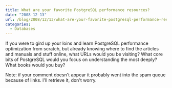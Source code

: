 ```yaml
---
title: What are your favorite PostgreSQL performance resources?
date: "2008-12-13"
url: /blog/2008/12/13/what-are-your-favorite-postgresql-performance-resources/
categories:
  - Databases
---
```

If you were to gird up your loins and learn PostgreSQL performance optimization from scratch, but already knowing where to find the articles and manuals and stuff online, what URLs would you be visiting? What core bits of PostgreSQL would you focus on understanding the most deeply? What books would you buy?

Note: if your comment doesn't appear it probably went into the spam queue because of links. I'll retrieve it, don't worry.
